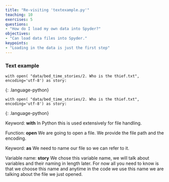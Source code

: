 ```yaml
---
title: "Re-visiting 'textexample.py'"
teaching: 10
exercises: 5
questions:
- "How do I load my own data into Spyder?"
objectives:
- "Can load data files into Spyder."
keypoints:
- "Loading in the data is just the first step"
---
```


### Text example


```
with open( "data/bed_time_stories/2. Who is the thief.txt", encoding='utf-8') as story:
```
{: .language-python}


```
with open( "data/bed_time_stories/2. Who is the thief.txt", encoding='utf-8') as story:
```
{: .language-python}

Keyword: **with**
In Python this is used extensively for file handling.

Function: **open**
We are going to open a file. We provide the file path and the encoding.

Keyword: **as**
We need to name our file so we can refer to it.

Variable name: **story**
We chose this variable name, we will talk about variables and their naming in length later. For now all you need to know is that we choose this name and anytime in the code we use this name we are talking about the file we just opened.


